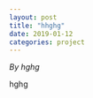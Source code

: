 ```yaml
---
layout: post
title: "hhghg"
date: 2019-01-12
categories: project
---
```


*By hghg*

<html>
  <head>

  </head>
  <body>
    <p style="margin-top: 0">
      hghg
    </p>
  </body>
</html>
